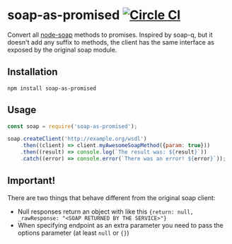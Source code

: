 # soap-as-promised [![Circle CI](https://circleci.com/gh/warseph/soap-as-promised.svg?style=svg)](https://circleci.com/gh/warseph/soap-as-promised)

Convert all [node-soap](https://github.com/vpulim/node-soap) methods to promises. Inspired by soap-q, but it doesn't add
any suffix to methods, the client has the same interface as exposed by the original soap module.

## Installation
`npm install soap-as-promised`

## Usage
```js
const soap = require('soap-as-promised');

soap.createClient('http://example.org/wsdl')
    .then((client) => client.myAwesomeSoapMethod({param: true}))
    .then((result) => console.log(`The result was: ${result}`))
    .catch((error) => console.error(`There was an error! ${error}`));
```

## Important!

There are two things that behave different from the original soap client:

* Null responses return an object with like this `{return: null, _rawResponse: "<SOAP RETURNED BY THE SERVICE>"}`
* When specifying endpoint as an extra parameter you need to pass the options parameter (at least `null` or `{}`)
